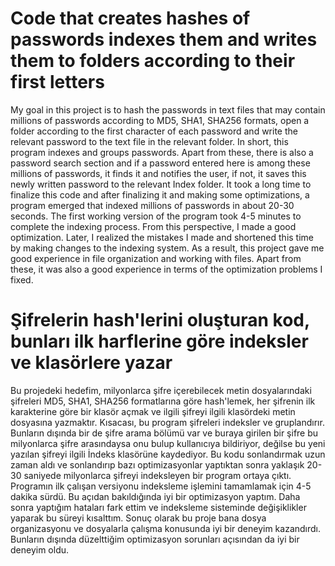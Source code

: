 # Code that creates hashes of passwords indexes them and writes them to folders according to their first letters
 My goal in this project is to hash the passwords in text files that may contain millions of passwords according to MD5, SHA1, SHA256 formats, open a folder according to the first character of each password and write the relevant password to the text file in the relevant folder. In short, this program indexes and groups passwords. Apart from these, there is also a password search section and if a password entered here is among these millions of passwords, it finds it and notifies the user, if not, it saves this newly written password to the relevant Index folder. It took a long time to finalize this code and after finalizing it and making some optimizations, a program emerged that indexed millions of passwords in about 20-30 seconds. The first working version of the program took 4-5 minutes to complete the indexing process. From this perspective, I made a good optimization. Later, I realized the mistakes I made and shortened this time by making changes to the indexing system. As a result, this project gave me good experience in file organization and working with files. Apart from these, it was also a good experience in terms of the optimization problems I fixed.
# Şifrelerin hash'lerini oluşturan kod, bunları ilk harflerine göre indeksler ve klasörlere yazar
Bu projedeki hedefim, milyonlarca şifre içerebilecek metin dosyalarındaki şifreleri MD5, SHA1, SHA256 formatlarına göre hash'lemek, her şifrenin ilk karakterine göre bir klasör açmak ve ilgili şifreyi ilgili klasördeki metin dosyasına yazmaktır. Kısacası, bu program şifreleri indeksler ve gruplandırır. Bunların dışında bir de şifre arama bölümü var ve buraya girilen bir şifre bu milyonlarca şifre arasındaysa onu bulup kullanıcıya bildiriyor, değilse bu yeni yazılan şifreyi ilgili İndeks klasörüne kaydediyor. Bu kodu sonlandırmak uzun zaman aldı ve sonlandırıp bazı optimizasyonlar yaptıktan sonra yaklaşık 20-30 saniyede milyonlarca şifreyi indeksleyen bir program ortaya çıktı. Programın ilk çalışan versiyonu indeksleme işlemini tamamlamak için 4-5 dakika sürdü. Bu açıdan bakıldığında iyi bir optimizasyon yaptım. Daha sonra yaptığım hataları fark ettim ve indeksleme sisteminde değişiklikler yaparak bu süreyi kısalttım. Sonuç olarak bu proje bana dosya organizasyonu ve dosyalarla çalışma konusunda iyi bir deneyim kazandırdı. Bunların dışında düzelttiğim optimizasyon sorunları açısından da iyi bir deneyim oldu.
